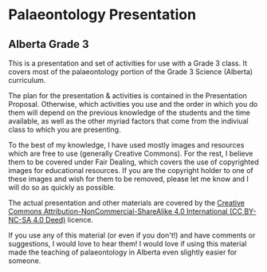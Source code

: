 # Palaeontology Presentation
## Alberta Grade 3

This is a presentation and set of activities for use with a Grade 3 class. It covers most of the palaeontology portion of the Grade 3 Science (Alberta) curriculum.

The plan for the presentation & activities is contained in the Presentation Proposal. Otherwise, which activities you use and the order in which you do them will depend on the previous knowledge of the students and the time available, as well as the other myriad factors that come from the indiviual class to which you are presenting.

To the best of my knowledge, I have used mostly images and resources which are free to use (generally Creative Commons). For the rest, I believe them to be covered under Fair Dealing, which covers the use of copyrighted images for educational resources. If you are the copyright holder to one of these images and wish for them to be removed, please let me know and I will do so as quickly as possible.

The actual presentation and other materials are covered by the [Creative Commons Attribution-NonCommercial-ShareAlike 4.0 International (CC BY-NC-SA 4.0 Deed)](https://creativecommons.org/licenses/by-nc-sa/4.0/) licence.

If you use any of this material (or even if you don't!) and have comments or suggestions, I would love to hear them! I would love if using this material made the teaching of palaeontology in Alberta even slightly easier for someone.
